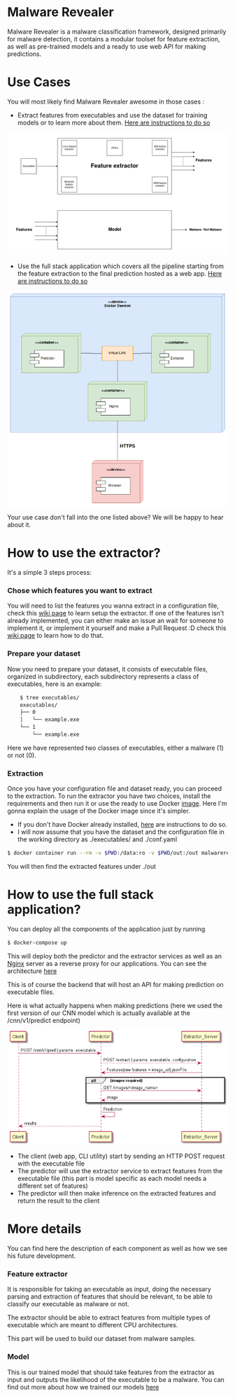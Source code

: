 # Malware Revealer
Malware Revealer is a malware classification framework, designed primarily for malware detection, it contains a modular toolset for feature extraction, as well as pre-trained models and a ready to use web API for making predictions.


# Use Cases
You will most likely find Malware Revealer awesome in those cases :

- Extract features from executables and use the dataset for training models or to learn more about them. [Here are instructions to do so](#extractor-standalone)

![architecture-standalone](/assets/malware_revealer_extractor_standalone.png)

- Use the full stack application which covers all the pipeline starting from the feature extraction to the final prediction hosted as a web app. [Here are instructions to do so](#fullstack-app)

![architecture-fullstack](/assets/malware_revealer_fullstack.png)

Your use case don't fall into the one listed above? We will be happy to hear about it.

<a name="extractor-standalone"/>

# How to use the extractor?

It's a simple 3 steps process:

### Chose which features you want to extract

You will need to list the features you wanna extract in a configuration file, check this [wiki page](https://github.com/malware-revealer/malware-revealer/wiki/Make-your-own-extractor-with-your-own-set-of-features) to learn setup the extractor. If one of the features isn't already implemented, you can either make an issue an wait for someone to implement it, or implement it yourself and make a Pull Request :D check this [wiki page](https://github.com/malware-revealer/malware-revealer/wiki/Create-your-own-feature-extractor-class) to learn how to do that.

### Prepare your dataset

Now you need to prepare your dataset, it consists of executable files, organized in subdirectory, each subdirectory represents a class of executables, here is an example:
```bash
    $ tree executables/
    executables/
    ├── 0
    │   └── example.exe
    └── 1
        └── example.exe
```

Here we have represented two classes of executables, either a malware (1) or not (0).

### Extraction

Once you have your configuration file and dataset ready, you can proceed to the extraction. To run the extractor you have two choices, install the requirements and then run it or use the ready to use Docker [image](https://hub.docker.com/r/malwarerevealer/extractor). Here I'm gonna explain the usage of the Docker image since it's simpler.

- If you don't have Docker already installed, [here](https://docs.docker.com/install/) are instructions to do so.
- I will now assume that you have the dataset and the configuration file in the working directory as ./executables/ and ./conf.yaml

```bash
$ docker container run --rm -v $PWD:/data:ro -v $PWD/out:/out malwarerevealer/extractor /data/conf.yaml /data/executables -o /out
```

You will then find the extracted features under ./out

<a name="fullstack-app"/>

# How to use the full stack application?

You can deploy all the components of the application just by running

```bash
$ docker-compose up
```

This will deploy both the predictor and the extractor services as well as an [Nginx](https://www.nginx.com/) server as a reverse proxy for our applications. You can see the architecture [here](#)

This is of course the backend that will host an API for making prediction on executable files.


Here is what actually happens when making predictions (here we used the first version of our CNN model which is actually available at the /cnn/v1/predict endpoint)

![sequence-diagram-predictor](/assets/sequence-diagram-predictor.png)

- The client (web app, CLI utility) start by sending an HTTP POST request with the executable file
- The predictor will use the extractor service to extract features from the executable file (this part is model specific as each model needs a different set of features)
- The predictor will then make inference on the extracted features and return the result to the client


# More details

You can find here the description of each component as well as how we see his future development.

### Feature extractor

It is responsible for taking an executable as input, doing the necessary parsing and extraction of features that should be relevant, to be able to classify our executable as malware or not.

The extractor should be able to extract features from multiple types of executable which are meant to different CPU architectures.

This part will be used to build our dataset from malware samples.

### Model

This is our trained model that should take features from the extractor as input and outputs the likelihood of the executable to be a malware. You can find out more about how we trained our models [here](/notebooks)
